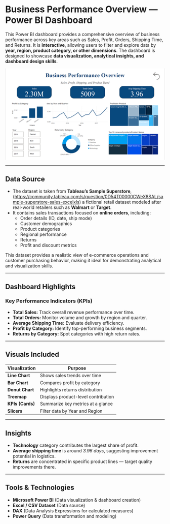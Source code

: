 # Business Performance Overview — Power BI Dashboard

This Power BI dashboard provides a comprehensive overview of business performance across key areas such as Sales, Profit, Orders, Shipping Time, and Returns. It is **interactive**, allowing users to filter and explore data by **year, region, product category, or other dimensions**. The dashboard is designed to showcase **data visualization, analytical insights, and dashboard design skills**.

![Dashboard](Sales%20and%20Profit%20Dashboard.png)

---

##  Data Source

- The dataset is taken from **Tableau’s Sample Superstore**, (https://community.tableau.com/s/question/0D54T00000CWeX8SAL/sample-superstore-sales-excelxls) a fictional retail dataset modeled after real-world retailers such as **Walmart** or **Target**.  
- It contains sales transactions focused on **online orders**, including:
  - Order details (ID, date, ship mode)
  - Customer demographics
  - Product categories
  - Regional performance
  - Returns
  - Profit and discount metrics
  

This dataset provides a realistic view of e-commerce operations and customer purchasing behavior, making it ideal for demonstrating analytical and visualization skills.

---

## Dashboard Highlights

### Key Performance Indicators (KPIs)
- **Total Sales:** Track overall revenue performance over time.
- **Total Orders:** Monitor volume and growth by region and quarter.
- **Average Shipping Time:** Evaluate delivery efficiency.
- **Profit by Category:** Identify top-performing business segments.
- **Returns by Category:** Spot categories with high return rates.

---

## Visuals Included
| Visualization | Purpose |
|----------------|----------|
| **Line Chart** | Shows sales trends over time |
| **Bar Chart** | Compares profit by category |
| **Donut Chart** | Highlights returns distribution |
| **Treemap** | Displays product-level contribution |
| **KPIs (Cards)** | Summarize key metrics at a glance |
| **Slicers** | Filter data by Year and Region |

---

## Insights
- **Technology** category contributes the largest share of profit.  
- **Average shipping time** is around *3.96 days*, suggesting improvement potential in logistics.  
- **Returns** are concentrated in specific product lines — target quality improvements there.  

---

## Tools & Technologies
- **Microsoft Power BI** (Data visualization & dashboard creation)  
- **Excel / CSV Dataset** (Data source)  
- **DAX** (Data Analysis Expressions for calculated measures)  
- **Power Query** (Data transformation and modeling)  



